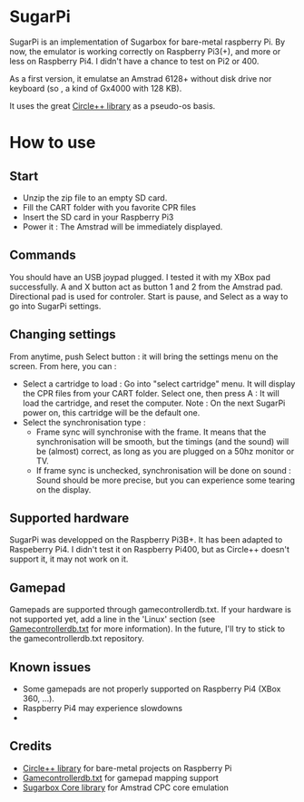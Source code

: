 # SugarPi

SugarPi is an implementation of Sugarbox for bare-metal raspberry Pi.
By now, the emulator is working correctly on Raspberry Pi3(+), and more or less on Raspberry Pi4.
I didn't have a chance to test on Pi2 or 400.

As a first version, it emulatse an Amstrad 6128+ without disk drive nor keyboard (so , a kind of Gx4000 with 128 KB).

It uses the great [Circle++ library](https://github.com/rsta2/circle) as a pseudo-os basis.

# How to use

## Start
- Unzip the zip file to an empty SD card.
- Fill the CART folder with you favorite CPR files
- Insert the SD card in your Raspberry Pi3
- Power it : The Amstrad will be immediately displayed.

## Commands
You should have an USB joypad plugged. I tested it with my XBox pad successfully.
A and X button act as button 1 and 2 from the Amstrad pad.
Directional pad is used for controler.
Start is pause, and Select as a way to go into SugarPi settings.

## Changing settings
From anytime, push Select button : it will bring the settings menu on the screen.
From here, you can : 
- Select a cartridge to load : Go into "select cartridge" menu. It will display the CPR files from your CART folder. Select one, then press A : It will load the cartridge, and reset the computer. Note : On the next SugarPi power on, this cartridge will be the default one.
- Select the synchronisation type : 
  - Frame sync will synchronise with the frame. It means that the synchronisation will be smooth, but the timings (and the sound) will be (almost) correct, as long as you are plugged on a 50hz monitor or TV.
  - If frame sync is unchecked, synchronisation will be done on sound : Sound should be more precise, but you can experience some tearing on the display.

## Supported hardware
SugarPi was developped on the Raspberry Pi3B+. It has been adapted to Raspeberry Pi4.
I didn't test it on Raspberry Pi400, but as Circle++ doesn't support it, it may not work on it.

## Gamepad
Gamepads are supported through gamecontrollerdb.txt.
If your hardware is not supported yet, add a line in the 'Linux' section (see [Gamecontrollerdb.txt](https://github.com/gabomdq/SDL_GameControllerDB) for more information). 
In the future, I'll try to stick to the gamecontrollerdb.txt repository.

## Known issues
- Some gamepads are not properly supported on Raspberry Pi4 (XBox 360, ...).
- Raspberry Pi4 may experience slowdowns
- 
## Credits
- [Circle++ library](https://github.com/rsta2/circle) for bare-metal projects on Raspberry Pi 
- [Gamecontrollerdb.txt](https://github.com/gabomdq/SDL_GameControllerDB) for gamepad mapping support
- [Sugarbox Core library](https://github.com/Tom1975/CPCCore) for Amstrad CPC core emulation